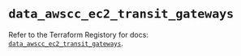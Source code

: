 # `data_awscc_ec2_transit_gateways`

Refer to the Terraform Registory for docs: [`data_awscc_ec2_transit_gateways`](https://registry.terraform.io/providers/hashicorp/awscc/0.70.0/docs/data-sources/ec2_transit_gateways).
